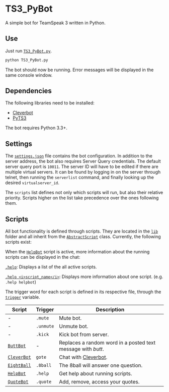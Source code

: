 # TS3_PyBot
A simple bot for TeamSpeak 3 written in Python.

## Use
Just run [`TS3_PyBot.py`](https://github.com/PapoutsoglouE/TS3_PyBot/blob/master/TS3_PyBot.py).

```sh
python TS3_PyBot.py
```

The bot should now be running. Error messages will be displayed in the same console window.

## Dependencies
The following libraries need to be installed:

* [Cleverbot](https://github.com/folz/cleverbot.py)
* [PyTS3](https://github.com/benediktschmitt/py-ts3/tree/master/ts3)

The bot requires Python 3.3+.

## Settings
The [`settings.json`](https://github.com/PapoutsoglouE/TS3_PyBot/blob/master/settings.json) file contains the bot configuration. In addition to the server address, the bot also requires Server Query credentials. The default server query port is `10011`. The server ID will have to be edited if there are multiple virtual servers. It can be found by logging in on the server through telnet, then running the `serverlist` command, and finally looking up the desired `virtualserver_id`.

The `scripts` list defines not only which scripts will run, but also their relative priority. Scripts higher on the list take precedence over the ones following them.

## Scripts
All bot functionality is defined through scripts. They are located in the [`lib`](https://github.com/PapoutsoglouE/TS3_PyBot/tree/master/lib) folder and all inherit from the [`AbstractScript`](https://github.com/PapoutsoglouE/TS3_PyBot/blob/master/lib/AbstractScript.py) class. Currently, the following scripts exist:

When the [`HelpBot`](https://github.com/PapoutsoglouE/TS3_PyBot/blob/master/lib/HelpBot.py) script is active, more information about the running scripts can be displayed in the chat:

[`.help`](https://github.com/PapoutsoglouE/TS3_PyBot/blob/master/lib/HelpBot.py#L13): Displays a list of the all active scripts.

[`.help <i>script_name</i>`](https://github.com/PapoutsoglouE/TS3_PyBot/blob/master/lib/HelpBot.py#L13): Displays more information about one script. (e.g. `.help helpbot`)

The trigger word for each script is defined in its respective file, through the [`trigger`](https://github.com/PapoutsoglouE/TS3_PyBot/blob/master/lib/HelpBot.py#L9) variable.


| Script | Trigger | Description |
|--------|----------|-------------|
| - | `.mute` | Mute bot. |
| - | `.unmute` | Unmute bot. |
| - | `.kick` | Kick bot from server. |
| [`ButtBot`](https://github.com/PapoutsoglouE/TS3_PyBot/blob/master/lib/ButtBot.py) | - | Replaces a random word in a posted text message with <i>butt</i>. |
| [`CleverBot`](https://github.com/PapoutsoglouE/TS3_PyBot/blob/master/lib/CleverBot.py) | `gote` | Chat with [Cleverbot](https://www.cleverbot.com/). |
| [`EightBall`](https://github.com/PapoutsoglouE/TS3_PyBot/blob/master/lib/EightBall.py) | `.8ball` | The 8ball will answer one question. | 
| [`HelpBot`](https://github.com/PapoutsoglouE/TS3_PyBot/blob/master/lib/HelpBot.py) | `.help` | Get help about running scripts. |
| [`QuoteBot`](https://github.com/PapoutsoglouE/TS3_PyBot/blob/master/lib/QuoteBot.py) | `.quote` | Add, remove, access your quotes. | 

